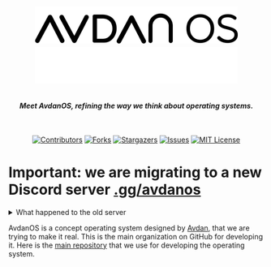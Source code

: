 <h1 align="center">

![Title](https://raw.githubusercontent.com/Avdan-OS/.github/main/profile/title-sm_light.png#gh-light-mode-only)
![Title](https://raw.githubusercontent.com/Avdan-OS/.github/main/profile/title-sm_dark.png#gh-dark-mode-only)

</h1>

<h4 align="center" style="font-weight: bold; font-style: italic;">
 Meet AvdanOS, refining the way we think about operating systems. 

</h4>
<br/>
<div align="center">

  [![Contributors][contributors-shield]][contributors-url]
  [![Forks][forks-shield]][forks-url]
  [![Stargazers][stars-shield]][stars-url]
  [![Issues][issues-shield]][issues-url]
  [![MIT License][license-shield]][license-url]

</div>

# Important: we are migrating to a new Discord server [.gg/avdanos](https://discord.gg/avdanos)

<details>
  <summary>What happened to the old server</summary>
  
  The old server lead by Yegender (aka Simon Riley Ghost) was killed by drama because of power. History just repeats itself... During the chaos, we have seen the truth about the management team, and we have really seen who is capable. Since the old server is unusable, we have decided to move on and make a new server with an administration based on the community. A community that has seen it all and has learned to combat drama. A community that focuses on getting work done. There is no turning back. If you want more information on what the drama is about, read the oversimplified history below:
 
 ```
 If you're wondering what's happening:

(context: Simon was the original leader but gave it to Vasilisa during LOA, and them + OnFire is in management team)
Simon requested illegal info in staff application form
Vasilisa temporarily demoted yegender to decide what to do
Vote bot failed to create poll on whether to demote him or not
(Note that at this point, we see Simon demoted but no announcement for hours, which causes panic)
Simon took revenge on social media
Complete chaos
Vasilisa gave him leadership and left
We made a back up server to make sure Simon is responsible , but some ppl call for starting a new project
Anger more ppl
Onfire griefed the old server (reason unknown as of now)
Most people got migrated to the back up server (goos came in clutch, thank you goos)
 ```
 
 ### Is this the real one? 
 
 There is no "fake" server, it's a community project after all and none of us are official. There's only the one with the largest code base, the one with lots of capable developer made out of the community, the one with an administration made by the developers to get works done, the one that runs avdanos.com, and the one that works to make AvdaOS real.
 
 ### Why shouldn't we join the old server?
 
 The whole old management team (including Simon, current leader of the old and dying server) has a foundamental flaw in it, and we admit the fault and move on. We are trying to be transparent and solve administration issue in the new server, whereas Simon in the old server made limited explanation and is trying to cover the whole incident up. Many member has lost trust with the old server, hence why we stayed in the new server.
 
 <hr>
  
</details>

AvdanOS is a concept operating system designed by [Avdan](https://www.youtube.com/c/Avdan), that we are trying to make it real. This is the main organization on GitHub for developing it. Here is the [main repository](https://github.com/Avdan-OS/AvdanOS) that we use for developing the operating system.

<!-- MARKDOWN LINKS & IMAGES -->
[contributors-shield]: https://img.shields.io/github/contributors/avdan-os/AvdanOS?style=for-the-badge
[contributors-url]: https://github.com/avdan-os/AvdanOS/graphs/contributors
[forks-shield]: https://img.shields.io/github/forks/avdan-os/AvdanOS?style=for-the-badge
[forks-url]: https://github.com/avdan-os/AvdanOS/network/members
[stars-shield]: https://img.shields.io/github/stars/avdan-os/AvdanOS?style=for-the-badge
[stars-url]: https://github.com/avdan-os/AvdanOS/stargazers
[issues-shield]: https://img.shields.io/github/issues/avdan-os/AvdanOS?style=for-the-badge
[issues-url]: https://github.com/avdan-os/AvdanOS/issues
[license-shield]: https://img.shields.io/badge/LICENSE-gnu%20gpl%20v3-orange?style=for-the-badge&logo=github
[license-url]: https://github.com/avdan-os/AvdanOS/blob/master/LICENSE
[product-screenshot]: .github/assets/screenshot-header.png
